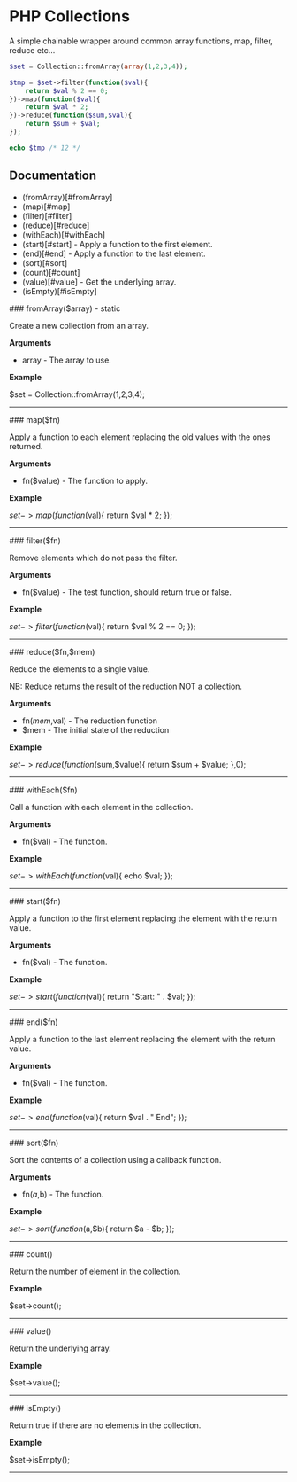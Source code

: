 # PHP Collections

A simple chainable wrapper around common array functions, map, filter, reduce etc...

```php
$set = Collection::fromArray(array(1,2,3,4));

$tmp = $set->filter(function($val){
	return $val % 2 == 0;
})->map(function($val){
	return $val * 2;
})->reduce(function($sum,$val){
	return $sum + $val;
});

echo $tmp /* 12 */
```

## Documentation

* (fromArray)[#fromArray]
* (map)[#map]
* (filter)[#filter]
* (reduce)[#reduce]
* (withEach)[#withEach]
* (start)[#start] - Apply a function to the first element.
* (end)[#end] - Apply a function to the last element.
* (sort)[#sort]
* (count)[#count]
* (value)[#value] - Get the underlying array.
* (isEmpty)[#isEmpty]

<a name = "fromArray" />
### fromArray($array) - static

Create a new collection from an array.

__Arguments__
* array - The array to use.

__Example__

$set = Collection::fromArray(1,2,3,4);

---------------------------------------

<a name = "map" />
### map($fn)

Apply a function to each element replacing the old values with the ones returned.

__Arguments__
* fn($value) - The function to apply.

__Example__

$set->map(function($val){
	return $val * 2;
});

---------------------------------------

<a name = "filter" />
### filter($fn)

Remove elements which do not pass the filter.

__Arguments__
* fn($value) - The test function, should return true or false.

__Example__

$set->filter(function($val){
	return $val % 2 == 0;
});

---------------------------------------

<a name = "reduce" />
### reduce($fn,$mem)

Reduce the elements to a single value.

NB: Reduce returns the result of the reduction NOT a collection.

__Arguments__
* fn($mem,$val) - The reduction function  
* $mem - The initial state of the reduction

__Example__

$set->reduce(function($sum,$value){
	return $sum + $value;
},0);

---------------------------------------

<a name = "withEach" />
### withEach($fn)

Call a function with each element in the collection.

__Arguments__
* fn($val) - The function. 

__Example__

$set->withEach(function($val){
	echo $val;
});

---------------------------------------

<a name = "start" />
### start($fn)

Apply a function to the first element replacing the element with the return value.

__Arguments__
* fn($val) - The function. 

__Example__

$set->start(function($val){
	return "Start: " . $val;
});

---------------------------------------

<a name = "end" />
### end($fn)

Apply a function to the last element replacing the element with the return value.

__Arguments__
* fn($val) - The function. 

__Example__

$set->end(function($val){
	return $val . " End";
});

---------------------------------------

<a name = "sort" />
### sort($fn)

Sort the contents of a collection using a callback function.

__Arguments__
* fn($a,$b) - The function. 

__Example__

$set->sort(function($a,$b){
	return $a - $b;
});

---------------------------------------

<a name = "count" />
### count()

Return the number of element in the collection.

__Example__

$set->count();

---------------------------------------

<a name = "value" />
### value()

Return the underlying array.

__Example__

$set->value();

---------------------------------------

<a name = "isEmpty" />
### isEmpty()

Return true if there are no elements in the collection.

__Example__

$set->isEmpty();

---------------------------------------
